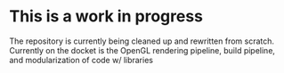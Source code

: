 # This is a work in progress
The repository is currently being cleaned up and rewritten from scratch.
Currently on the docket is the OpenGL rendering pipeline, build pipeline, and modularization of code w/ libraries
